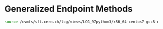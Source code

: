 # Generalized Endpoint Methods

```bash
source /cvmfs/sft.cern.ch/lcg/views/LCG_97python3/x86_64-centos7-gcc8-opt/setup.sh
```
